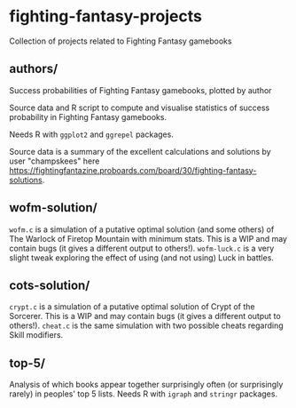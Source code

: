# fighting-fantasy-projects
Collection of projects related to Fighting Fantasy gamebooks

authors/
--------
Success probabilities of Fighting Fantasy gamebooks, plotted by author

Source data and R script to compute and visualise statistics of success probability in Fighting Fantasy gamebooks.

Needs R with `ggplot2` and `ggrepel` packages.

Source data is a summary of the excellent calculations and solutions by user "champskees" here https://fightingfantazine.proboards.com/board/30/fighting-fantasy-solutions.

wofm-solution/
--------------
`wofm.c` is a simulation of a putative optimal solution (and some others) of The Warlock of Firetop Mountain with minimum stats. This is a WIP and may contain bugs (it gives a different output to others!). `wofm-luck.c` is a very slight tweak exploring the effect of using (and not using) Luck in battles.

cots-solution/
--------------
`crypt.c` is a simulation of a putative optimal solution of Crypt of the Sorcerer. This is a WIP and may contain bugs (it gives a different output to others!). `cheat.c` is the same simulation with two possible cheats regarding Skill modifiers.

top-5/
------
Analysis of which books appear together surprisingly often (or surprisingly rarely) in peoples' top 5 lists. Needs R with `igraph` and `stringr` packages.
